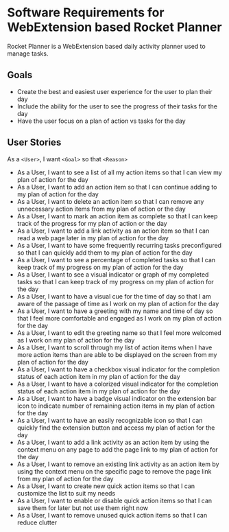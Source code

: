 # Software Requirements for WebExtension based Rocket Planner

Rocket Planner is a WebExtension based daily activity planner used to manage tasks.

## Goals

- Create the best and easiest user experience for the user to plan their day
- Include the ability for the user to see the progress of their tasks for the day
- Have the user focus on a plan of action vs tasks for the day

## User Stories

As a `<User>`, I want `<Goal>` so that `<Reason>`

- As a User, I want to see a list of all my action items so that I can view my plan of action for the day
- As a User, I want to add an action item so that I can continue adding to my plan of action for the day
- As a User, I want to delete an action item so that I can remove any unnecessary action items from my plan of action or the day
- As a User, I want to mark an action item as complete so that I can keep track of the progress for my plan of action or the day
- As a User, I want to add a link activity as an action item so that I can read a web page later in my plan of action for the day
- As a User, I want to have some frequently recurring tasks preconfigured so that I can quickly add them to my plan of action for the day
- As a User, I want to see a percentage of completed tasks so that I can keep track of my progress on my plan of action for the day
- As a User, I want to see a visual indicator or graph of my completed tasks so that I can keep track of my progress on my plan of action for the day
- As a User, I want to have a visual cue for the time of day so that I am aware of the passage of time as I work on my plan of action for the day
- As a User, I want to have a greeting with my name and time of day so that I feel more comfortable and engaged as I work on my plan of action for the day
- As a User, I want to edit the greeting name so that I feel more welcomed as I work on my plan of action for the day
- As a User, I want to scroll through my list of action items when I have more action items than are able to be displayed on the screen from my plan of action for the day
- As a User, I want to have a checkbox visual indicator for the completion status of each action item in my plan of action for the day
- As a User, I want to have a colorized visual indicator for the completion status of each action item in my plan of action for the day
- As a User, I want to have a badge visual indicator on the extension bar icon to indicate number of remaining action items in my plan of action for the day
- As a User, I want to have an easily recognizable icon so that I can quickly find the extension button and access my plan of action for the day
- As a User, I want to add a link activity as an action item by using the context menu on any page to add the page link to my plan of action for the day
- As a User, I want to remove an existing link activity as an action item by using the context menu on the specific page to remove the page link from my plan of action for the day
- As a User, I want to create new quick action items so that I can customize the list to suit my needs
- As a User, I want to enable or disable quick action items so that I can save them for later but not use them right now
- As a User, I want to remove unused quick action items so that I can reduce clutter
